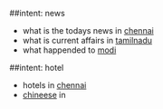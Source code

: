 ##intent: news
- what is the todays news in [chennai](location)
- what is current affairs in [tamilnadu](location)
- what happended to [modi](person)

##intent: hotel
- hotels in [chennai](location)
- [chineese](cuisine) in
